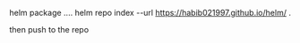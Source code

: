  helm package ....
 helm repo index --url https://habib021997.github.io/helm/ .

 then push to the repo